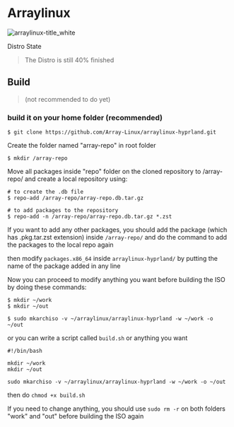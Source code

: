 # Arraylinux

![arraylinux-title_white](https://github.com/user-attachments/assets/90678f09-ab0e-4673-a0a0-da2040295861)


Distro State
> The Distro is still 40% finished
## Build 
> (not recommended to do yet)
### build it on your home folder (recommended)

    $ git clone https://github.com/Array-Linux/arraylinux-hyprland.git

Create the folder named "array-repo" in root folder 

    $ mkdir /array-repo

Move all packages inside "repo" folder on the cloned repository to /array-repo/ and create a local repository using:

    # to create the .db file
    $ repo-add /array-repo/array-repo.db.tar.gz
     
    # to add packages to the repository
    $ repo-add -n /array-repo/array-repo.db.tar.gz *.zst

If you want to add any other packages, you should add the package (which has .pkg.tar.zst extension) inside ``/array-repo/`` and do the command to add the packages to the local repo again

 then modify ``packages.x86_64`` inside ``arraylinux-hyprland/`` by putting the name of the package added in any line

Now you can proceed to modify anything you want before building the ISO by doing these commands:

    $ mkdir ~/work
    $ mkdir ~/out

    $ sudo mkarchiso -v ~/arraylinux/arraylinux-hyprland -w ~/work -o ~/out

or you can write a script called ``build.sh`` or anything you want

    #!/bin/bash

    mkdir ~/work
    mkdir ~/out

    sudo mkarchiso -v ~/arraylinux/arraylinux-hyprland -w ~/work -o ~/out
then do ``chmod +x build.sh``

If you need to change anything, you should use ```sudo rm -r``` on both folders "work" and "out" before building the ISO again
